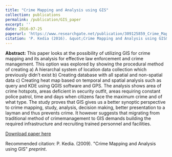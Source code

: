 ```yaml
---
title: "Crime Mapping and Analysis using GIS"
collection: publications
permalink: /publication/GIS_paper
excerpt: ''
date: 2016-07-25
paperurl: 'https://www.researchgate.net/publication/309125859_Crime_Mapping_and_Analysis_using_GIS'
citation: 'P. Kedia (2016). &quot;Crime Mapping and Analysis using GIS&quot; <i>preprint</i>.'
---
```

**Abstract:** This paper looks at the possibility of utilizing GIS for crime mapping and its analysis for effective law enforcement and crime management. This option was explored by showing the procedural method of creating a) A hierarchal system of location data collection which previously didn’t exist b) Creating database with all spatial and non-spatial data c) Creating heat map based on temporal and spatial analysis such as query and KDE using QGIS software and GPS. The analysis shows area of crime hotspots, areas deficient in security outfit, areas requiring constant police patrol, time and days when citizens face the maximum crime and of what type. The study proves that GIS gives us a better synoptic perspective to crime mapping, study, analysis, decision making, better presentation to a layman and thus prevents crime. It however suggests that migrating from traditional method of crimemanagement to GIS demands building the required infrastructure and recruiting trained personnel and facilities. 

[Download paper here](https://www.researchgate.net/publication/309125859_Crime_Mapping_and_Analysis_using_GIS)

Recommended citation: P. Kedia. (2009). "Crime Mapping and Analysis using GIS" <i>preprint</i>.
